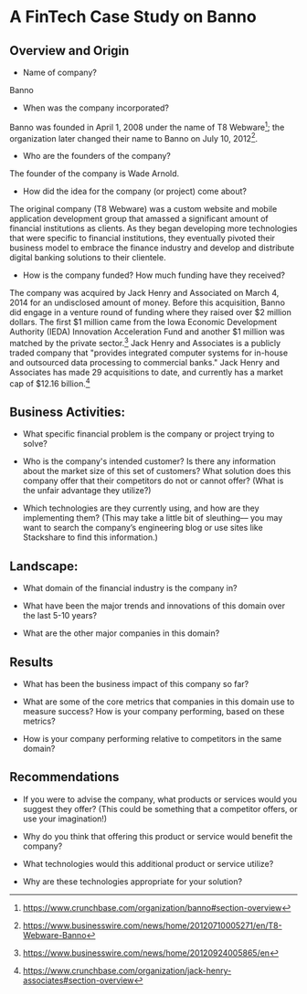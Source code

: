 # A FinTech Case Study on Banno

## Overview and Origin

* Name of company?

Banno

* When was the company incorporated?

Banno was founded in April 1, 2008 under the name of T8 Webware[^1]; the organization later changed their name to Banno on July 10, 2012[^2].

[^1]: https://www.crunchbase.com/organization/banno#section-overview
[^2]: https://www.businesswire.com/news/home/20120710005271/en/T8-Webware-Banno

* Who are the founders of the company?

The founder of the company is Wade Arnold.

* How did the idea for the company (or project) come about?

The original company (T8 Webware) was a custom website and mobile application development group that amassed a significant amount of financial institutions as clients. As they began developing more technologies that were specific to financial institutions, they eventually pivoted their business model to embrace the finance industry and develop and distribute digital banking solutions to their clientele.

* How is the company funded? How much funding have they received?

The company was acquired by Jack Henry and Associated on March 4, 2014 for an undisclosed amount of money. Before this acquisition, Banno did engage in a venture round of funding where they raised over $2 million dollars. The first $1 million came from the Iowa Economic Development Authority (IEDA) Innovation Acceleration Fund and another $1 million was matched by the private sector.[^3] Jack Henry and Associates is a publicly traded company that "provides integrated computer systems for in-house and outsourced data processing to commercial banks." Jack Henry and Associates has made 29 acquisitions to date, and currently has a market cap of $12.16 billion.[^4]


[^3]: https://www.businesswire.com/news/home/20120924005865/en
[^4]: https://www.crunchbase.com/organization/jack-henry-associates#section-overview

## Business Activities:

* What specific financial problem is the company or project trying to solve?

* Who is the company's intended customer?  Is there any information about the market size of this set of customers?
What solution does this company offer that their competitors do not or cannot offer? (What is the unfair advantage they utilize?)

* Which technologies are they currently using, and how are they implementing them? (This may take a little bit of sleuthing–– you may want to search the company’s engineering blog or use sites like Stackshare to find this information.)


## Landscape:

* What domain of the financial industry is the company in?

* What have been the major trends and innovations of this domain over the last 5-10 years?

* What are the other major companies in this domain?


## Results

* What has been the business impact of this company so far?

* What are some of the core metrics that companies in this domain use to measure success? How is your company performing, based on these metrics?

* How is your company performing relative to competitors in the same domain?


## Recommendations

* If you were to advise the company, what products or services would you suggest they offer? (This could be something that a competitor offers, or use your imagination!)

* Why do you think that offering this product or service would benefit the company?

* What technologies would this additional product or service utilize?

* Why are these technologies appropriate for your solution?
